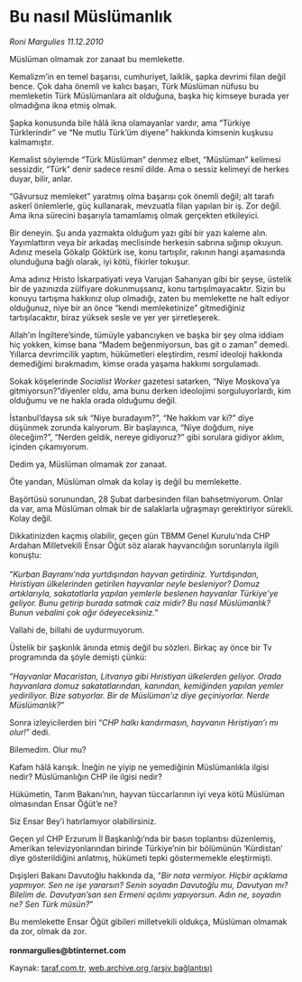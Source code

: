 # Bu nasıl Müslümanlık

*Roni Margulies 11.12.2010*

<div class="yazi"><p>Müslüman olmamak zor zanaat bu memlekette.</p>
<p>Kemalizm’in en temel başarısı, cumhuriyet, laiklik, şapka devrimi filan değil bence. Çok daha önemli ve kalıcı başarı, Türk Müslüman nüfusu bu memleketin Türk Müslümanlara ait olduğuna, başka hiç kimseye burada yer olmadığına ikna etmiş olmak.</p>
<p>Şapka konusunda bile hâlâ ikna olamayanlar vardır, ama “Türkiye Türklerindir” ve “Ne mutlu Türk’üm diyene” hakkında kimsenin kuşkusu kalmamıştır.</p>
<p>Kemalist söylemde “Türk Müslüman” denmez elbet, “Müslüman” kelimesi sessizdir, “Türk” denir sadece resmî dilde. Ama o sessiz kelimeyi de herkes duyar, bilir, anlar.</p>
<p>“Gâvursuz memleket” yaratmış olma başarısı çok önemli değil; alt tarafı askerî önlemlerle, güç kullanarak, mevzuatla filan yapılan bir iş. Zor değil. Ama ikna sürecini başarıyla tamamlamış olmak gerçekten etkileyici.</p>
<p>Bir deneyin. Şu anda yazmakta olduğum yazı gibi bir yazı kaleme alın. Yayımlattırın veya bir arkadaş meclisinde herkesin sabrına sığınıp okuyun. Adınız mesela Gökalp Göktürk ise, konu tartışılır, rakının hangi aşamasında olunduğuna bağlı olarak, iyi kötü, fikirler tokuşur.</p>
<p>Ama adınız Hristo İskarpatiyati veya Varujan Sahanyan gibi bir şeyse, üstelik bir de yazınızda zülfiyare dokunmuşsanız, konu tartışılmayacaktır. Sizin bu konuyu tartışma hakkınız olup olmadığı, zaten bu memlekette ne halt ediyor olduğunuz, niye bir an önce “kendi memleketinize” gitmediğiniz tartışılacaktır, biraz yüksek sesle ve yer yer şirretleşerek.</p>
<p>Allah’ın İngiltere’sinde, tümüyle yabancıyken ve başka bir şey olma iddiam hiç yokken, kimse bana “Madem beğenmiyorsun, bas git o zaman” demedi. Yıllarca devrimcilik yaptım, hükümetleri eleştirdim, resmî ideoloji hakkında demediğimi bırakmadım, kimse orada yaşama hakkımı sorgulamadı.</p>
<p>Sokak köşelerinde <i>Socialist Worker</i> gazetesi satarken, “Niye Moskova’ya gitmiyorsun?”diyenler oldu, ama bunu derken ideolojimi sorguluyorlardı, kim olduğumu ve ne hakla orada olduğumu değil.</p>
<p>İstanbul’daysa sık sık “Niye buradayım?”, “Ne hakkım var ki?” diye düşünmek zorunda kalıyorum. Bir başlayınca, “Niye doğdum, niye öleceğim?”, “Nerden geldik, nereye gidiyoruz?” gibi sorulara gidiyor aklım, içinden çıkamıyorum.</p>
<p>Dedim ya, Müslüman olmamak zor zanaat.</p>
<p>Öte yandan, Müslüman olmak da kolay iş değil bu memlekette.</p>
<p>Başörtüsü sorunundan, 28 Şubat darbesinden filan bahsetmiyorum. Onlar da var, ama Müslüman olmak bir de salaklarla uğraşmayı gerektiriyor sürekli. Kolay değil.</p>
<p>Dikkatinizden kaçmış olabilir, geçen gün TBMM Genel Kurulu’nda CHP Ardahan Milletvekili Ensar Öğüt söz alarak hayvancılığın sorunlarıyla ilgili konuştu:<br/><br/>“<i>Kurban Bayramı’nda yurtdışından hayvan getirdiniz. Yurtdışından, Hıristiyan ülkelerinden getirilen hayvanlar neyle besleniyor? Domuz artıklarıyla, sakatatlarla yapılan yemlerle beslenen hayvanlar Türkiye’ye geliyor. Bunu getirip burada satmak caiz midir? Bu nasıl Müslümanlık? Bunun vebalini çok ağır ödeyeceksiniz.</i>” </p>
<p>Vallahi de, billahi de uydurmuyorum.</p>
<p>Üstelik bir şaşkınlık ânında etmiş değil bu sözleri. Birkaç ay önce bir Tv programında da şöyle demişti çünkü:<br/><br/>“<i>Hayvanlar Macaristan, Litvanya gibi Hıristiyan ülkelerden geliyor. Orada hayvanlara domuz sakatatlarından, kanından, kemiğinden yapılan yemler yediriliyor. Bize satıyorlar. Bir de Müslüman’ız diye geçiniyorlar. Nerde Müslümanlık?</i>”</p>
<p>Sonra izleyicilerden biri “<i>CHP halkı kandırmasın, hayvanın Hıristiyan’ı mı olur!</i>” dedi.</p>
<p>Bilemedim. Olur mu?</p>
<p>Kafam hâlâ karışık. İneğin ne yiyip ne yemediğinin Müslümanlıkla ilgisi nedir? Müslümanlığın CHP ile ilgisi nedir?</p>
<p>Hükümetin, Tarım Bakanı’nın, hayvan tüccarlarının iyi veya kötü Müslüman olmasından Ensar Öğüt’e ne?</p>
<p>Siz Ensar Bey’i hatırlamıyor olabilirsiniz.</p>
<p>Geçen yıl CHP Erzurum İl Başkanlığı’nda bir basın toplantısı düzenlemiş, Amerikan televizyonlarından birinde Türkiye’nin bir bölümünün ‘Kürdistan’ diye gösterildiğini anlatmış, hükümeti tepki göstermemekle eleştirmişti.</p>
<p>Dışişleri Bakanı Davutoğlu hakkında da, “<i>Bir nota vermiyor. Hiçbir açıklama yapmıyor. Sen ne işe yararsın? Senin soyadın Davutoğlu mu, Davutyan mı? Bilelim de. Davutyan’san sen Ermeni açılımı yapıyorsun. Adın ne, soyadın ne? Sen Türk müsün?</i>”</p>
<p>Bu memlekette Ensar Öğüt gibileri milletvekili oldukça, Müslüman olmamak da zor, olmak da zor.<br/><br/><b>ronmargulies@btinternet.com</b></p></div>

Kaynak: [taraf.com.tr](http://www.taraf.com.tr:80/roni-margulies/makale-bu-nasil-muslumanlik.htm), [web.archive.org (arşiv bağlantısı)](http://web.archive.org/web/20101213003437/http://www.taraf.com.tr:80/roni-margulies/makale-bu-nasil-muslumanlik.htm)
